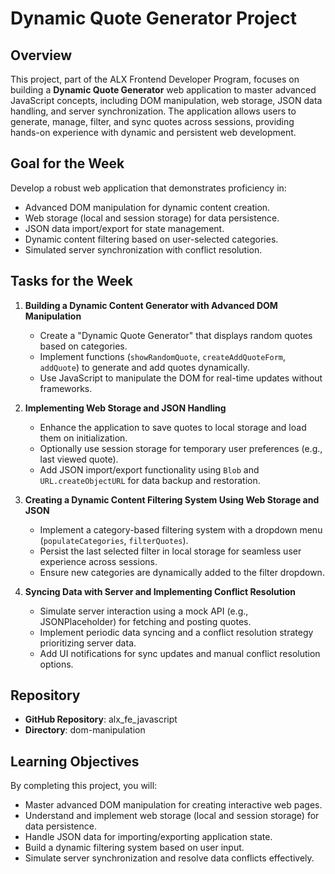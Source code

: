 # Dynamic Quote Generator Project

## Overview

This project, part of the ALX Frontend Developer Program, focuses on building a **Dynamic Quote Generator** web application to master advanced JavaScript concepts, including DOM manipulation, web storage, JSON data handling, and server synchronization. The application allows users to generate, manage, filter, and sync quotes across sessions, providing hands-on experience with dynamic and persistent web development.

## Goal for the Week

Develop a robust web application that demonstrates proficiency in:

- Advanced DOM manipulation for dynamic content creation.
- Web storage (local and session storage) for data persistence.
- JSON data import/export for state management.
- Dynamic content filtering based on user-selected categories.
- Simulated server synchronization with conflict resolution.

## Tasks for the Week

1. **Building a Dynamic Content Generator with Advanced DOM Manipulation**  
   - Create a "Dynamic Quote Generator" that displays random quotes based on categories.
   - Implement functions (`showRandomQuote`, `createAddQuoteForm`, `addQuote`) to generate and add quotes dynamically.
   - Use JavaScript to manipulate the DOM for real-time updates without frameworks.

2. **Implementing Web Storage and JSON Handling**  
   - Enhance the application to save quotes to local storage and load them on initialization.
   - Optionally use session storage for temporary user preferences (e.g., last viewed quote).
   - Add JSON import/export functionality using `Blob` and `URL.createObjectURL` for data backup and restoration.

3. **Creating a Dynamic Content Filtering System Using Web Storage and JSON**  
   - Implement a category-based filtering system with a dropdown menu (`populateCategories`, `filterQuotes`).
   - Persist the last selected filter in local storage for seamless user experience across sessions.
   - Ensure new categories are dynamically added to the filter dropdown.

4. **Syncing Data with Server and Implementing Conflict Resolution**  
   - Simulate server interaction using a mock API (e.g., JSONPlaceholder) for fetching and posting quotes.
   - Implement periodic data syncing and a conflict resolution strategy prioritizing server data.
   - Add UI notifications for sync updates and manual conflict resolution options.

## Repository

- **GitHub Repository**: alx_fe_javascript
- **Directory**: dom-manipulation

## Learning Objectives

By completing this project, you will:

- Master advanced DOM manipulation for creating interactive web pages.
- Understand and implement web storage (local and session storage) for data persistence.
- Handle JSON data for importing/exporting application state.
- Build a dynamic filtering system based on user input.
- Simulate server synchronization and resolve data conflicts effectively.
